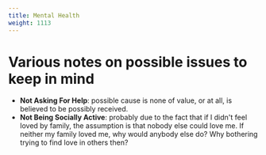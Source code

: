 ```yaml
---
title: Mental Health
weight: 1113
---
```


# Various notes on possible issues to keep in mind

* **Not Asking For Help**: possible cause is none of value, or at all, is believed to be possibly received.
* **Not Being Socially Active**: probably due to the fact that if I didn't feel loved by family, the assumption is that nobody else could love me. If neither my family loved me, why would anybody else do? Why bothering trying to find love in others then?


